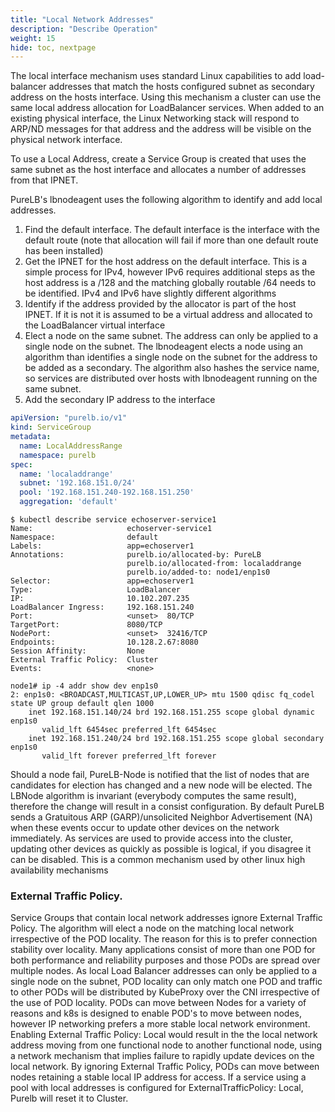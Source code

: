 ```yaml
---
title: "Local Network Addresses"
description: "Describe Operation"
weight: 15
hide: toc, nextpage
---
```

The local interface mechanism uses standard Linux capabilities to add load-balancer addresses that match the hosts configured subnet as secondary address on the hosts interface.  Using this mechanism a cluster can use the same local address allocation for LoadBalancer services.  When added to an existing physical interface, the Linux Networking stack will respond to ARP/ND messages for that address and the address will be visible on the physical network interface.  

To use a Local Address, create a Service Group is created that uses the same subnet as the host interface and allocates a number of addresses from that IPNET.

PureLB's lbnodeagent uses the following algorithm to identify and add local addresses.

1.  Find the default interface.  The default interface is the interface with the default route  (note that allocation will fail if more than one default route has been installed)
2.  Get the IPNET for the host address on the default interface.  This is a simple process for IPv4, however IPv6 requires additional steps as the host address is a /128 and the matching globally routable /64 needs to be identified.  IPv4 and IPv6 have slightly different algorithms
3.  Identify if the address provided by the allocator is part of the host IPNET.  If it is not it is assumed to be a virtual address and allocated to the LoadBalancer virtual interface
4.  Elect a node on the same subnet.  The address can only be applied to a single node on the subnet.  The lbnodeagent elects a node using an algorithm than identifies a single node on the subnet for the address to be added as a secondary.  The algorithm also hashes the service name, so services are distributed over hosts with lbnodeagent running on the same subnet. 
5.  Add the secondary IP address to the interface

```yaml
apiVersion: "purelb.io/v1"
kind: ServiceGroup
metadata:
  name: LocalAddressRange
  namespace: purelb 
spec:
  name: 'localaddrange'
  subnet: '192.168.151.0/24'
  pool: '192.168.151.240-192.168.151.250'
  aggregation: 'default'
```
```plaintext
$ kubectl describe service echoserver-service1
Name:                     echoserver-service1
Namespace:                default
Labels:                   app=echoserver1
Annotations:              purelb.io/allocated-by: PureLB
                          purelb.io/allocated-from: localaddrange
                          purelb.io/added-to: node1/enp1s0
Selector:                 app=echoserver1
Type:                     LoadBalancer
IP:                       10.102.207.235
LoadBalancer Ingress:     192.168.151.240
Port:                     <unset>  80/TCP
TargetPort:               8080/TCP
NodePort:                 <unset>  32416/TCP
Endpoints:                10.128.2.67:8080
Session Affinity:         None
External Traffic Policy:  Cluster
Events:                   <none>

node1# ip -4 addr show dev enp1s0
2: enp1s0: <BROADCAST,MULTICAST,UP,LOWER_UP> mtu 1500 qdisc fq_codel state UP group default qlen 1000
    inet 192.168.151.140/24 brd 192.168.151.255 scope global dynamic enp1s0
       valid_lft 6454sec preferred_lft 6454sec
    inet 192.168.151.240/24 brd 192.168.151.255 scope global secondary enp1s0
       valid_lft forever preferred_lft forever
```
Should a node fail, PureLB-Node is notified that the list of nodes that are candidates for election has changed and a new node will be elected.  The LBNode algorithm is invariant (everybody computes the same result), therefore the change will result in a consist configuration.  By default PureLB sends a  Gratuitous ARP (GARP)/unsolicited Neighbor Advertisement (NA) when these events occur to update other devices on the network immediately.  As services are used to provide access into the cluster, updating other devices as quickly as possible is logical, if you disagree it can be disabled.  This is a common mechanism used by other linux high availability mechanisms

### External Traffic Policy.  
Service Groups that contain local network addresses ignore External Traffic Policy.  The algorithm will elect a node on the matching local network irrespective of the POD locality.  The reason for this is to prefer connection stability over locality.  Many applications consist of more than one POD for both performance and reliability purposes and those PODs are spread over multiple nodes.  As local Load Balancer addresses can only be applied to a single node on the subnet, POD locality can only match one POD and traffic to other PODs will be distributed by KubeProxy over the CNI irrespective of the use of POD locality.  PODs can move between Nodes for a variety of reasons and k8s is designed to enable POD's to move between nodes, however IP networking prefers a more stable local network environment.  Enabling External Traffic Policy: Local would result in the the local network address moving from one functional node to another functional node, using a network mechanism that implies failure to rapidly update devices on the local network.  By ignoring External Traffic Policy, PODs can move between nodes retaining a stable local IP address for access.  If a service using a pool with local addresses is configured for ExternalTrafficPolicy: Local, Purelb will reset it to Cluster.
